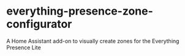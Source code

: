 # everything-presence-zone-configurator
A Home Assistant add-on to visually create zones for the Everything Presence Lite
